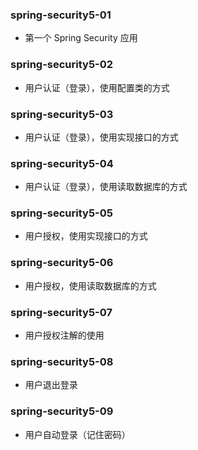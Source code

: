 ### spring-security5-01

- 第一个 Spring Security 应用

### spring-security5-02

- 用户认证（登录），使用配置类的方式

### spring-security5-03

- 用户认证（登录），使用实现接口的方式

### spring-security5-04

- 用户认证（登录），使用读取数据库的方式

### spring-security5-05

- 用户授权，使用实现接口的方式

### spring-security5-06

- 用户授权，使用读取数据库的方式

### spring-security5-07

- 用户授权注解的使用

### spring-security5-08

- 用户退出登录

### spring-security5-09

- 用户自动登录（记住密码）
